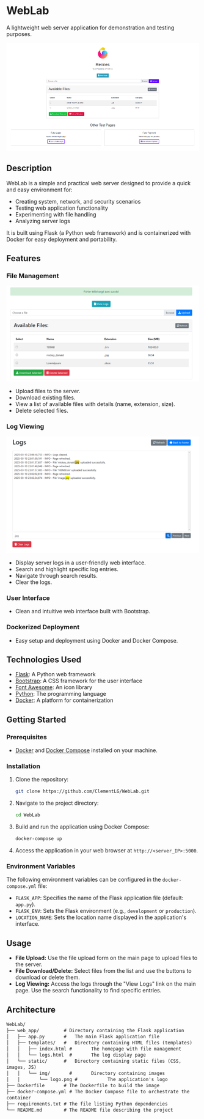 # WebLab

A lightweight web server application for demonstration and testing purposes.

![WebLab Interface](images/weblab_interface.png) 

## Description

WebLab is a simple and practical web server designed to provide a quick and easy environment for:

* Creating system, network, and security scenarios
* Testing web application functionality
* Experimenting with file handling
* Analyzing server logs

It is built using Flask (a Python web framework) and is containerized with Docker for easy deployment and portability.

## Features

### File Management

![File Management](images/file_management.png) 

* Upload files to the server.
* Download existing files.
* View a list of available files with details (name, extension, size).
* Delete selected files.

### Log Viewing

![Log Viewing](images/log_viewing.png)

* Display server logs in a user-friendly web interface.
* Search and highlight specific log entries.
* Navigate through search results.
* Clear the logs.

### User Interface

* Clean and intuitive web interface built with Bootstrap.

### Dockerized Deployment

* Easy setup and deployment using Docker and Docker Compose.

## Technologies Used

* [Flask](https://flask.palletsprojects.com/): A Python web framework
* [Bootstrap](https://getbootstrap.com/): A CSS framework for the user interface
* [Font Awesome](https://fontawesome.com/): An icon library
* [Python](https://www.python.org/): The programming language
* [Docker](https://www.docker.com/): A platform for containerization

## Getting Started

### Prerequisites

* [Docker](https://www.docker.com/get-started) and [Docker Compose](https://docs.docker.com/compose/install/) installed on your machine.

### Installation

1.  Clone the repository:

    ```bash
    git clone https://github.com/ClementLG/WebLab.git
    ```

2.  Navigate to the project directory:

    ```bash
    cd WebLab
    ```

3.  Build and run the application using Docker Compose:

    ```bash
    docker-compose up
    ```

4.  Access the application in your web browser at `http://<server_IP>:5000`.

### Environment Variables

The following environment variables can be configured in the `docker-compose.yml` file:

* `FLASK_APP`: Specifies the name of the Flask application file (default: `app.py`).
* `FLASK_ENV`: Sets the Flask environment (e.g., `development` or `production`).
* `LOCATION_NAME`: Sets the location name displayed in the application's interface.

## Usage

* **File Upload:** Use the file upload form on the main page to upload files to the server.
* **File Download/Delete:** Select files from the list and use the buttons to download or delete them.
* **Log Viewing:** Access the logs through the "View Logs" link on the main page. Use the search functionality to find specific entries.

## Architecture
```
WebLab/
├── web_app/         # Directory containing the Flask application
│   ├── app.py       #   The main Flask application file
│   ├── templates/   #   Directory containing HTML files (templates)
│   │   ├── index.html #       The homepage with file management
│   │   └── logs.html  #       The log display page
│   └── static/      #   Directory containing static files (CSS, images, JS)
│   │   └── img/       #       Directory containing images
│   │       └── logo.png #           The application's logo
├── Dockerfile       # The Dockerfile to build the image
├── docker-compose.yml # The Docker Compose file to orchestrate the container
├── requirements.txt # The file listing Python dependencies
└── README.md        # The README file describing the project
```
